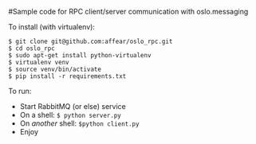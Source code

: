 #Sample code for RPC client/server communication with oslo.messaging

To install (with virtualenv):

```
$ git clone git@github.com:affear/oslo_rpc.git
$ cd oslo_rpc
$ sudo apt-get install python-virtualenv
$ virtualenv venv
$ source venv/bin/activate
$ pip install -r requirements.txt
```

To run:

* Start RabbitMQ (or else) service
* On a shell: `$ python server.py`
* On _another_ shell: `$python client.py`
* Enjoy